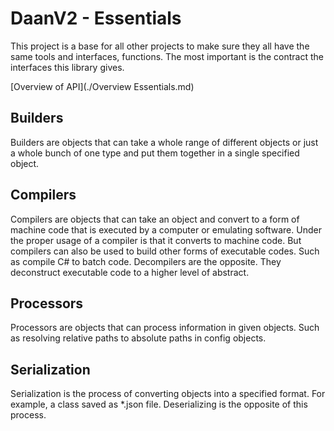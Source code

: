 ﻿# DaanV2 - Essentials
This project is a base for all other projects to make sure they all have the same tools and interfaces, functions. The most important is the contract the interfaces this library gives.

[Overview of API](./Overview Essentials.md)

## Builders
Builders are objects that can take a whole range of different objects or just a whole bunch of one type and put them together in a single specified object.

## Compilers
Compilers are objects that can take an object and convert to a form of machine code that is executed by a computer or emulating software. 
Under the proper usage of a compiler is that it converts to machine code. But compilers can also be used to build other forms of executable codes.
Such as compile C# to batch code.
Decompilers are the opposite. They deconstruct executable code to a higher level of abstract.

## Processors
Processors are objects that can process information in given objects. Such as resolving relative paths to absolute paths in config objects.

## Serialization
Serialization is the process of converting objects into a specified format. For example, a class saved as *.json file.
Deserializing is the opposite of this process.